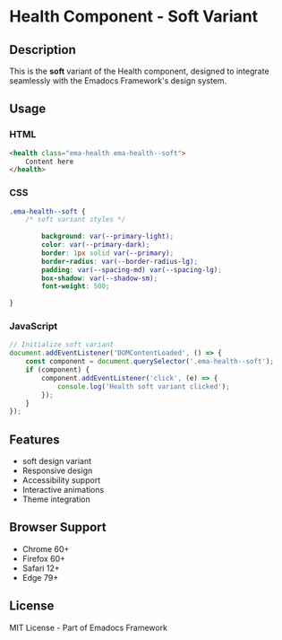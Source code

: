 # Health Component - Soft Variant

## Description
This is the **soft** variant of the Health component, designed to integrate seamlessly with the Emadocs Framework's design system.

## Usage

### HTML
```html
<health class="ema-health ema-health--soft">
    Content here
</health>
```

### CSS
```css
.ema-health--soft {
    /* soft variant styles */
    
        background: var(--primary-light);
        color: var(--primary-dark);
        border: 1px solid var(--primary);
        border-radius: var(--border-radius-lg);
        padding: var(--spacing-md) var(--spacing-lg);
        box-shadow: var(--shadow-sm);
        font-weight: 500;
    
}
```

### JavaScript
```javascript
// Initialize soft variant
document.addEventListener('DOMContentLoaded', () => {
    const component = document.querySelector('.ema-health--soft');
    if (component) {
        component.addEventListener('click', (e) => {
            console.log('Health soft variant clicked');
        });
    }
});
```

## Features
- soft design variant
- Responsive design
- Accessibility support
- Interactive animations
- Theme integration

## Browser Support
- Chrome 60+
- Firefox 60+
- Safari 12+
- Edge 79+

## License
MIT License - Part of Emadocs Framework
